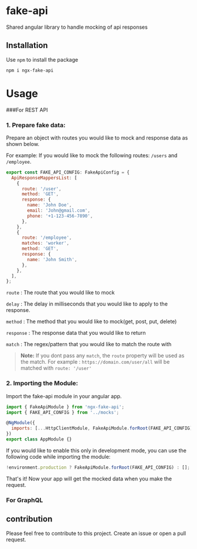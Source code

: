 # fake-api

Shared angular library to handle mocking of api responses

## Installation

Use `npm` to install the package

    npm i ngx-fake-api

# Usage 
###For REST API

### 1. Prepare fake data:

Prepare an object with routes you would like to mock and response data as shown below.

For example: If you would like to mock the following routes:
`/users` and `/employee`.

```javascript
export const FAKE_API_CONFIG: FakeApiConfig = {
  ApiResponseMappersList: [
    {
      route: '/user',
      method: 'GET',
      response: {
        name: 'John Doe',
        email: 'John@gmail.com',
        phone: '+1-123-456-7890',
      },
    },
    {
      route: '/employee',
      matches: 'worker',
      method: 'GET',
      response: {
        name: 'John Smith',
      },
    },
  ],
};
```

`route` : The route that you would like to mock

`delay` : The delay in milliseconds that you would like to apply to the response.

`method` : The method that you would like to mock(get, post, put, delete)

`response` : The response data that you would like to return

`match` : The regex/pattern that you would like to match the route with

> **Note:** If you dont pass any `match`, the `route` property will be used as the match. For example : `https://domain.com/user/all` will be matched with `route: '/user'`

### 2. Importing the Module:

Import the fake-api module in your angular app.

```javascript
import { FakeApiModule } from 'ngx-fake-api';
import { FAKE_API_CONFIG } from '../mocks';

@NgModule({
  imports: [...HttpClientModule, FakeApiModule.forRoot(FAKE_API_CONFIG)],
})
export class AppModule {}
```

If you would like to enable this only in development mode, you can use the following code while importing the module:

```javascript
!environment.production ? FakeApiModule.forRoot(FAKE_API_CONFIG) : [];
```

That's it!
Now your app will get the mocked data when you make the request.

### For GraphQL

## contribution

Please feel free to contribute to this project. Create an issue or open a pull request.

